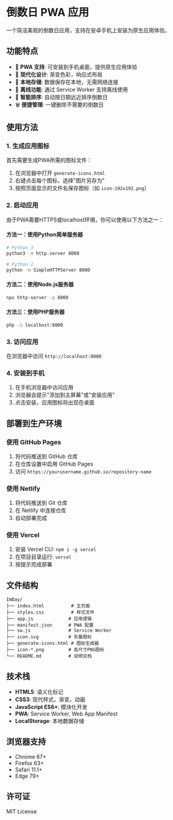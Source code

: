 # 倒数日 PWA 应用

一个简洁美观的倒数日应用，支持在安卓手机上安装为原生应用体验。

## 功能特点

- 📱 **PWA 支持**: 可安装到手机桌面，提供原生应用体验
- 🎨 **现代化设计**: 渐变色彩，响应式布局
- 💾 **本地存储**: 数据保存在本地，无需网络连接
- 🔄 **离线功能**: 通过 Service Worker 支持离线使用
- 📅 **智能排序**: 自动按日期远近排序倒数日
- 🗑️ **便捷管理**: 一键删除不需要的倒数日

## 使用方法

### 1. 生成应用图标

首先需要生成PWA所需的图标文件：

1. 在浏览器中打开 `generate-icons.html`
2. 右键点击每个图标，选择"图片另存为"
3. 按照页面显示的文件名保存图标（如 `icon-192x192.png`）

### 2. 启动应用

由于PWA需要HTTPS或localhost环境，你可以使用以下方法之一：

#### 方法一：使用Python简单服务器
```bash
# Python 3
python3 -m http.server 8000

# Python 2
python -m SimpleHTTPServer 8000
```

#### 方法二：使用Node.js服务器
```bash
npx http-server -p 8000
```

#### 方法三：使用PHP服务器
```bash
php -S localhost:8000
```

### 3. 访问应用

在浏览器中访问 `http://localhost:8000`

### 4. 安装到手机

1. 在手机浏览器中访问应用
2. 浏览器会提示"添加到主屏幕"或"安装应用"
3. 点击安装，应用图标将出现在桌面

## 部署到生产环境

### 使用 GitHub Pages

1. 将代码推送到 GitHub 仓库
2. 在仓库设置中启用 GitHub Pages
3. 访问 `https://yourusername.github.io/repository-name`

### 使用 Netlify

1. 将代码推送到 Git 仓库
2. 在 Netlify 中连接仓库
3. 自动部署完成

### 使用 Vercel

1. 安装 Vercel CLI: `npm i -g vercel`
2. 在项目目录运行: `vercel`
3. 按提示完成部署

## 文件结构

```
ImDay/
├── index.html          # 主页面
├── styles.css          # 样式文件
├── app.js             # 应用逻辑
├── manifest.json      # PWA 配置
├── sw.js              # Service Worker
├── icon.svg           # 矢量图标
├── generate-icons.html # 图标生成器
├── icon-*.png         # 各尺寸PNG图标
└── README.md          # 说明文档
```

## 技术栈

- **HTML5**: 语义化标记
- **CSS3**: 现代样式，渐变，动画
- **JavaScript ES6+**: 模块化开发
- **PWA**: Service Worker, Web App Manifest
- **LocalStorage**: 本地数据存储

## 浏览器支持

- Chrome 67+
- Firefox 63+
- Safari 11.1+
- Edge 79+

## 许可证

MIT License